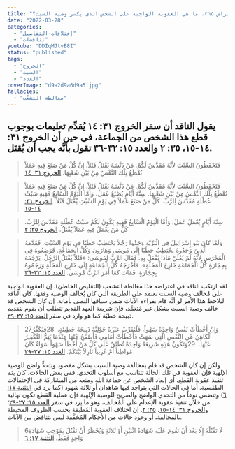 ```yaml
---
title: "الإعتراض ٢٦٥، ما هي العقوبة الواجبة على الشخص الذي يكسر وصية السبت؟"
date: "2022-03-28"
categories:
  - "إختلافات-التفاصيل"
  - "تناقضات"
youtube: "DDIqMJtvB8I"
status: "published"
tags:
  - "الخروج"
  - "السبت"
  - "العدد"
coverImage: "d9a2d9a6d9a5.jpg"
fallacies:
  - "مغالطة التشعُّب"
---
```


## **يقول الناقد أن سفر الخروج ٣١: ١٤ يُقدِّم تعليمات بوجوب قطع هذا الشخص من الجماعة، في حين أن الخروج ٣١: ١٤-١٥، ٣٥: ٢ والعدد ١٥: ٣٢-٣٦ تقول بأنَّه يجب أن يُقتَل.**

> فَتَحْفَظُونَ السَّبْتَ لأَنَّهُ مُقَدَّسٌ لَكُمْ. مَنْ دَنَّسَهُ يُقْتَلُ قَتْلاً. إِنَّ كُلَّ مَنْ صَنَعَ فِيهِ عَمَلاً تُقْطَعُ تِلْكَ النَّفْسُ مِنْ بَيْنِ شَعْبِهَا. [الخروج ٣١: ١٤](https://my.bible.com/bible/101/EXO.31.14)

> فَتَحْفَظُونَ السَّبْتَ لأَنَّهُ مُقَدَّسٌ لَكُمْ. مَنْ دَنَّسَهُ يُقْتَلُ قَتْلاً. إِنَّ كُلَّ مَنْ صَنَعَ فِيهِ عَمَلاً تُقْطَعُ تِلْكَ النَّفْسُ مِنْ بَيْنِ شَعْبِهَا. سِتَّةَ أَيَّامٍ يُصْنَعُ عَمَلٌ، وَأَمَّا الْيَوْمُ الْسَّابِعُ فَفِيهِ سَبْتُ عُطْلَةٍ مُقَدَّسٌ لِلرَّبِّ. كُلُّ مَنْ صَنَعَ عَمَلاً فِي يَوْمِ السَّبْتِ يُقْتَلُ قَتْلاً. [الخروج ٣١: ١٤-١٥](https://my.bible.com/bible/101/EXO.31.14-15)

> سِتَّةَ أَيَّامٍ يُعْمَلُ عَمَلٌ، وَأَمَّا الْيَوْمُ الْسَّابِعُ فَفِيهِ يَكُونُ لَكُمْ سَبْتُ عُطْلَةٍ مُقَدَّسٌ لِلرَّبِّ. كُلُّ مَنْ يَعْمَلُ فِيهِ عَمَلاً يُقْتَلُ. [الخروج ٣٥: ٢](https://my.bible.com/bible/101/EXO.35.2)

> وَلَمَّا كَانَ بَنُو إِسْرَائِيلَ فِي الْبَرِّيَّةِ وَجَدُوا رَجُلاً يَحْتَطِبُ حَطَبًا فِي يَوْمِ السَّبْتِ. فَقَدَّمَهُ الَّذِينَ وَجَدُوهُ يَحْتَطِبُ حَطَبًا إِلَى مُوسَى وَهَارُونَ وَكُلِّ الْجَمَاعَةِ. فَوَضَعُوهُ فِي الْمَحْرَسِ لأَنَّهُ لَمْ يُعْلَنْ مَاذَا يُفْعَلُ بِهِ. فَقَالَ الرَّبُّ لِمُوسَى: «قَتْلاً يُقْتَلُ الرَّجُلُ. يَرْجُمُهُ بِحِجَارَةٍ كُلُّ الْجَمَاعَةِ خَارِجَ الْمَحَلَّةِ». فَأَخْرَجَهُ كُلُّ الْجَمَاعَةِ إِلَى خَارِجِ الْمَحَلَّةِ وَرَجَمُوهُ بِحِجَارَةٍ، فَمَاتَ كَمَا أَمَرَ الرَّبُّ مُوسَى. [العدد ١٥: ٣٢-٣٦](https://my.bible.com/bible/101/NUM.15.32-36)

لقد ارتكب الناقد في اعتراضه هذا مغالطة التشعب (التقليص الخاطئ). إن العقوبة الواجبة على مُخالف وصية السبت تعتمد على الطريقة التي كان يُخالف الوصية وفقها. كان الناقد ليلاحظ هذا الأمر لو أنَّه قام بقراءة الآيات ضمن سياقها النصي بأمانة. إن كان الشخص قد خالف وصية السبت بشكل غير مُتَعَمَّد، فإن شريعة العهد القديم تتطلب أن يقوم بتقديم ذبيحة خطيّة كما هو وارد في سفر [العدد ١٥: ٢٧-٢٩](https://my.bible.com/bible/101/NUM.15.27-29).

> 27وَإِنْ أَخْطَأَتْ نَفْسٌ وَاحِدَةٌ سَهْواً، فَلْتُقَرِّبْ عَنْزَةً حَوْلِيَّةً ذَبِيحَةَ خَطِيئَةٍ.  28فَيُكَفِّرُ الْكَاهِنُ عَنِ النَّفْسِ الَّتِي سَهَتْ فَأَخْطَأَتْ أَمَامِي فَأَصْفَحُ عَنْهَا عِنْدَمَا يَتِمُّ التَّكْفِيرُ عَنْهَا.  29وَتَكُونُ هَذِهِ شَرِيعَةً وَاحِدَةً تُطَبَّقُ عَلَى كُلِّ مَنْ أَخْطَأَ سَهْواً سَوَاءٌ كَانَ مُواطِناً أَمْ غَرِيباً نَازِلاً بَيْنَكُمْ. [العدد ١٥: ٢٧-٢٩](https://my.bible.com/bible/101/NUM.15.27-29)

ولكن إن كان الشخص قد قام بمخالفة وصية السبت بشكل مقصود وبتحدٍّ واضح للوصية الإلهية فإن العقوبة في تلك الحالة تتناسب مع أسلوب التحدي. ففي بعض الحالات، كان يتم تنفيذ عقوبة القطع، أي إبعاد الشخص عن جماعة الله ومنعه من المشاركة في الإحتفالات الطقسية. أما في الحالات التي يتواجد فيها شاهدان أو ثلاثة شهود (كما يرد في [التثنية ١٧: ٦](https://my.bible.com/bible/101/DEU.17.6)) وتتضمن نوعاً من التحدي الواضح والصريح للوصية الإلهية فإن عملية القطع تكون نهائية من خلال تنفيذ عقوبة الإعدام على المُخالف، وهو ما يرد في سفر [العدد ١٥: ٢٧-٢٩](https://my.bible.com/bible/101/NUM.15.27-29)؛ و[الخروج ٣١: ١٤-١٥](https://my.bible.com/bible/101/EXO.31.14-15)، [٣٥: ٢](https://my.bible.com/bible/101/EXO.35.2). إن اختلاف العقوبة المُطبقة بحسب الظروف المحيطة بالمخالفة، أو وجود حالات من الأحكام المُخفَّفة ليس بتناقض بين الآيات.

> 6لَا تَقْتُلْهُ إِلّا بَعْدَ أَنْ تَقُومَ عَلَيْهِ شَهَادَةُ اثْنَيْنِ أَوْ ثَلاثَةٍ وَيُحْظَرُ أَنْ تَقْتُلَ بِمُوْجِبِ شَهَادَةِ وَاحِدٍ فَقَطْ. [التثنية ١٧: ٦](https://my.bible.com/bible/101/DEU.17.6)
